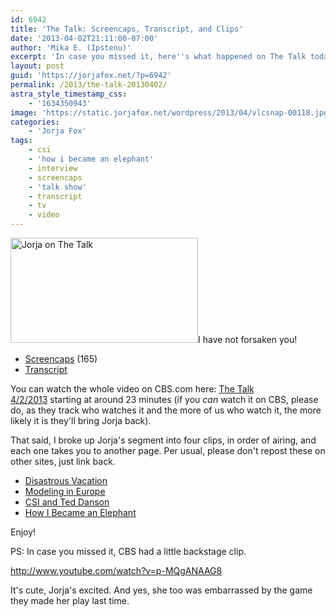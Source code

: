 ```yaml
---
id: 6942
title: 'The Talk: Screencaps, Transcript, and Clips'
date: '2013-04-02T21:11:00-07:00'
author: 'Mika E. (Ipstenu)'
excerpt: 'In case you missed it, here''s what happened on The Talk today!'
layout: post
guid: 'https://jorjafox.net/?p=6942'
permalink: /2013/the-talk-20130402/
astra_style_timestamp_css:
    - '1634350943'
image: 'https://static.jorjafox.net/wordpress/2013/04/vlcsnap-00118.jpg'
categories:
    - 'Jorja Fox'
tags:
    - csi
    - 'how i became an elephant'
    - interview
    - screencaps
    - 'talk show'
    - transcript
    - tv
    - video
---
```


<a href="//static.jorjafox.net/wordpress/2013/04/vlcsnap-00118.jpg"><img class="alignright size-medium wp-image-6954" alt="Jorja on The Talk" src="//static.jorjafox.net/wordpress/2013/04/vlcsnap-00118.jpg" width="300" height="168" /></a>I have not forsaken you!
<ul>
	<li><a href="https://jorjafox.net/gallery/tv/talkshow/20130402-thetalk/screenshots/">Screencaps</a> (165)</li>
	<li><a href="https://jorjafox.net/wiki/The_Talk_(2_April_2013)">Transcript</a></li>
</ul>
You can watch the whole video on CBS.com here: <a href="http://www.cbs.com/shows/the_talk/video/5F5FA044-8753-8BE3-B712-CC38BF4300B3/the-talk-4-2-2013/">The Talk 4/2/2013</a> starting at around 23 minutes (if you <em>can</em> watch it on CBS, please do, as they track who watches it and the more of us who watch it, the more likely it is they'll bring Jorja back).

That said, I broke up Jorja's segment into four clips, in order of airing, and each one takes you to another page. Per usual, please don't repost these on other sites, just link back.
<ul>
	<li><a href="https://jorjafox.net/video/the-talk-02-april-2013-1">Disastrous Vacation</a></li>
	<li><a href="https://jorjafox.net/video/the-talk-02-april-2013-2">Modeling in Europe</a></li>
	<li><a href="https://jorjafox.net/video/the-talk-02-april-2013-3">CSI and Ted Danson</a></li>
	<li><a href="https://jorjafox.net/video/the-talk-02-april-2013-4">How I Became an Elephant</a></li>
</ul>
Enjoy!

PS: In case you missed it, CBS had a little backstage clip.

http://www.youtube.com/watch?v=p-MQgANAAG8

It's cute, Jorja's excited. And yes, she too was embarrassed by the game they made her play last time.